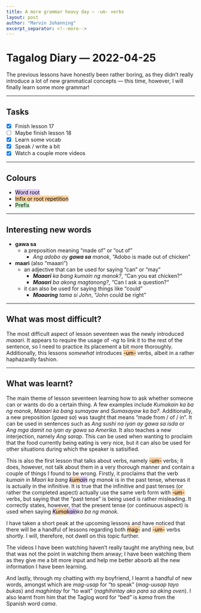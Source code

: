 ```yaml
---
title: A more grammar heavy day — -um- verbs
layout: post
author: "Marvin Johanning"
excerpt_separator: <!--more-->
---
```


# Tagalog Diary — 2022-04-25
The previous lessons have honestly been rather boring, as they didn’t really introduce a lot of new grammatical concepts — this time, however, I will finally learn some more grammar!
<!--more-->

---
## Tasks
- [x] Finish lesson 17
- [ ] Maybe finish lesson 18
- [x] Learn some vocab
- [x] Speak / write a bit
- [x] Watch a couple more videos 

---
## Colours
- <mark style="background: #D2B3FFA6;">Word root</mark> 
- <mark style="background: #FFB86CA6;">Infix or root repetition</mark> 
- <mark style="background: #BBFABBA6;">Prefix</mark> 

---
## Interesting new words
- __gawa sa__
	 - a preposition meaning “made of” or “out of”
		 - _Ang adobo ay __gawa sa__ manok_, “Adobo is made out of chicken”
- __maari__ (also “maaari”)
	- an adjective that can be used for saying “can” or “may”
		- ___Maaari__ ka bang kumain ng manok?_, “Can you eat chicken?“
		- ___Maaari__ ba akong magtanong?_, “Can I ask a question?“
	-  it can also be used for saying things like “could” 
		- ___Maaaring__ tama si John_, “John could be right”

---
## What was most difficult?
The most difficult aspect of lesson seventeen was the newly introduced _maaari_. It appears to require the usage of _-ng_ to link it to the rest of the sentence, so I need to practice its placement a bit more thoroughly. Additionally, this lessons _somewhat_ introduces <mark style="background: #FFB86CA6;">-um-</mark> verbs, albeit in a rather haphazardly fashion. 

---
## What was learnt?
The main theme of lesson seventeen learning how to ask whether someone can or wants do do a certain thing. A few examples include _Kumakain ka ba ng manok_, _Maaari ka bang sumayaw_ and _Sumasayaw ka ba?_. Additionally, a new preposition (_gawa sa_) was taught that means “made from / of / in“. It can be used in sentences such as _Ang sushi na iyan ay gawa sa isda_ or _Ang mga damit na iyan ay gawa sa Amerika_. 
It also teaches a new interjection, namely _Ang sarap_. This can be used when wanting to proclaim that the food currently being eating is very nice, but it can also be used for other situations during which the speaker is satisified. 

This is also the first lesson that talks about verbs, namely <mark style="background: #FFB86CA6;">-um-</mark> verbs; it does, however, not talk about them in a very thorough manner and contain a couple of things I found to be wrong. Firstly, it proclaims that the verb _kumain_ in <i>Maari ka bang <mark style="background: #D2B3FFA6;">k</mark><mark style="background: #FFB86CA6;">um</mark><mark style="background: #D2B3FFA6;">ain</mark> ng manok</i> is in the past tense, whereas it is actually in the infinitive. It is true that the infinitive and past tenses (or rather the completed aspect) actually use the same verb form with <mark style="background: #FFB86CA6;">-um-</mark> verbs, but saying that the “past tense” is being used is rather misleading. It correctly states, however, that the present tense (or continuous aspect) is used when saying <I><mark style="background: #D2B3FFA6;">K</mark><mark style="background: #FFB86CA6;">um</mark><mark style="background: #FFB86CA6;">a</mark><mark style="background: #D2B3FFA6;">kain</mark>ka ba ng manok</i>. 

I have taken a short peak at the upcoming lessons and have noticed that there will be a handful of lessons regarding both <mark style="background: #FFB86CA6;">mag-</mark> and <mark style="background: #FFB86CA6;">-um-</mark> verbs shortly. I will, therefore, not dwell on this topic further. 

The videos I have been watching haven’t really taught me anything new, but that was not the point in watching them anway; I have been watching them as they give me a bit more input and help me better absorb all the new information I have been learning. 

And lastly, through my chatting with my boyfriend, I learnt a handful of new words, amongst which are _mag-usap_ for “to speak” (_mag-uusap tayo bukas_) and _maghintay_ for “to wait” (_naghihintay ako para sa aking oven_). I also learnt from him that the Taglog word for “bed” is _kama_ from the Spanish word _cama_. 